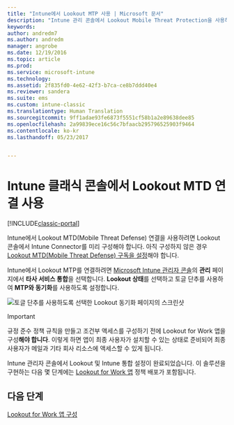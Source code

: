 ```yaml
---
title: "Intune에서 Lookout MTP 사용 | Microsoft 문서"
description: "Intune 관리 콘솔에서 Lookout Mobile Threat Protection을 사용하도록 설정합니다."
keywords: 
author: andredm7
ms.author: andredm
manager: angrobe
ms.date: 12/19/2016
ms.topic: article
ms.prod: 
ms.service: microsoft-intune
ms.technology: 
ms.assetid: 2f835fd0-4e62-42f3-b7ca-ce8b7ddd40e4
ms.reviewer: sandera
ms.suite: ems
ms.custom: intune-classic
ms.translationtype: Human Translation
ms.sourcegitcommit: 9ff1adae93fe6873f5551cf58b1a2e89638dee85
ms.openlocfilehash: 2a99839ece16c56c7bfaacb295796525903f9464
ms.contentlocale: ko-kr
ms.lasthandoff: 05/23/2017


---
```


# <a name="enable-lookout-mtd-connection-in-the-intune-classic-console"></a>Intune 클래식 콘솔에서 Lookout MTD 연결 사용

[!INCLUDE[classic-portal](../includes/classic-portal.md)]

Intune에서 Lookout MTD(Mobile Threat Defense) 연결을 사용하려면 Lookout 콘솔에서 Intune Connector를 미리 구성해야 합니다.  아직 구성하지 않은 경우 [Lookout MTD(Mobile Threat Defense) 구독을 설정](setup-your-lookout-mtd-subscription.md)해야 합니다.

Intune에서 Lookout MTP를 연결하려면 [Microsoft Intune 관리자 콘솔](https://manage.microsoft.com)의 **관리** 페이지에서 **타사 서비스 통합**을 선택합니다. **Lookout 상태**를 선택하고 토글 단추를 사용하여 **MTP와 동기화**를 사용하도록 설정합니다.

![토글 단추를 사용하도록 선택한 Lookout 동기화 페이지의 스크린샷](../media/mtp/lookout-intune-synchronization.png)

>[!IMPORTANT]
> 규정 준수 정책 규칙을 만들고 조건부 액세스를 구성하기 전에 Lookout for Work 앱을 구성**해야 합니다**. 이렇게 하면 앱이 최종 사용자가 설치할 수 있는 상태로 준비되어 최종 사용자가 메일과 기타 회사 리소스에 액세스할 수 있게 됩니다.

Intune 관리자 콘솔에서 Lookout 및 Intune 통합 설정이 완료되었습니다.  이 솔루션을 구현하는 다음 몇 단계에는 [Lookout for Work 앱](/intune-classic/deploy-use/device-threat-protection-policy) 정책 배포가 포함됩니다.


## <a name="next-steps"></a>다음 단계
[Lookout for Work 앱 구성](/intune-classic/deploy-use/device-threat-protection-apps)

